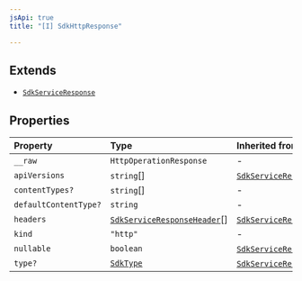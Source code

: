 ```yaml
---
jsApi: true
title: "[I] SdkHttpResponse"

---
```

## Extends

- [`SdkServiceResponse`](SdkServiceResponse.md)

## Properties

| Property | Type | Inherited from |
| :------ | :------ | :------ |
| `__raw` | `HttpOperationResponse` | - |
| `apiVersions` | `string`[] | [`SdkServiceResponse`](SdkServiceResponse.md).`apiVersions` |
| `contentTypes?` | `string`[] | - |
| `defaultContentType?` | `string` | - |
| `headers` | [`SdkServiceResponseHeader`](SdkServiceResponseHeader.md)[] | [`SdkServiceResponse`](SdkServiceResponse.md).`headers` |
| `kind` | `"http"` | - |
| `nullable` | `boolean` | [`SdkServiceResponse`](SdkServiceResponse.md).`nullable` |
| `type?` | [`SdkType`](../type-aliases/SdkType.md) | [`SdkServiceResponse`](SdkServiceResponse.md).`type` |
